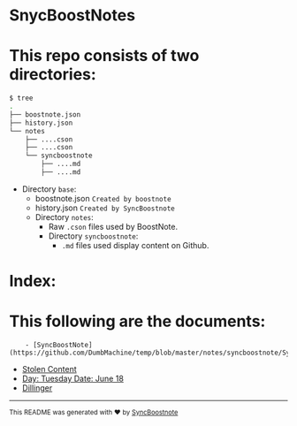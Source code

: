 # SnycBoostNotes
# This repo consists of two directories:
```bash
$ tree
.
├── boostnote.json
├── history.json
└── notes
    ├── ....cson
    ├── ....cson
    └── syncboostnote
        ├── ....md
        ├── ....md
```
- Directory `base`:
  - boostnote.json ``Created by boostnote``
  - history.json ``Created by SyncBoostnote``
  - Directory `notes`:
    - Raw `.cson` files used by BoostNote.
    - Directory `syncboostnote`:
      - `.md` files used display content on Github.

# Index:
# This following are the documents:

        - [SyncBoostNote](https://github.com/DumbMachine/temp/blob/master/notes/syncboostnote/SyncBoostNote.md)
- [Stolen Content](https://github.com/DumbMachine/temp/blob/master/notes/syncboostnote/Stolen%20Content.md)
- [Day: Tuesday  Date: June 18](https://github.com/DumbMachine/temp/blob/master/notes/syncboostnote/Day:%20Tuesday%20%20Date:%20June%2018.md)
- [Dillinger](https://github.com/DumbMachine/temp/blob/master/notes/syncboostnote/Dillinger.md)

---
<sub>This README was generated with ❤ by [SyncBoostnote](https://github.com/DumbMachine/SyncBoostNote) </sub>